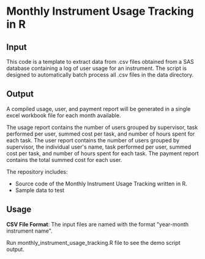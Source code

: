 # Monthly Instrument Usage Tracking in R

## Input

This code is a template to extract data from .csv files obtained from a SAS database containing a log of user usage for an instrument. The script is designed to automatically batch process all .csv files in the data directory.

## Output

A compiled usage, user, and payment report will be generated in a single excel workbook file for each month available.

The usage report contains the number of users grouped by supervisor, task performed per user, summed cost per task, and number of hours spent for each task. 
The user report contains the number of users grouped by supervisor, the individual user's name, task performed per user, summed cost per task, and number of hours spent for each task.
The payment report contains the total summed cost for each user.

The repository includes:
* Source code of the Monthly Instrument Usage Tracking written in R.
* Sample data to test 

## Usage

**CSV File Format**:
The input files are named with the format "year-month instrument name". 

Run monthly_instrument_usage_tracking.R file to see the demo script output.
